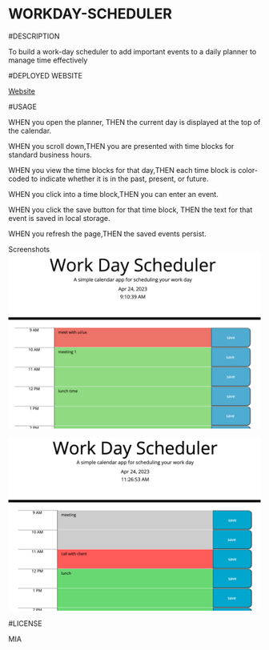 # WORKDAY-SCHEDULER

#DESCRIPTION

To build a work-day scheduler  to add important events to a daily planner to manage time effectively

#DEPLOYED WEBSITE

[Website](https://priyankav89.github.io/Workdayscheduler/)

#USAGE

WHEN you open the planner, THEN the current day is displayed at the top of the calendar.


WHEN you scroll down,THEN you are presented with time blocks for standard business hours.

WHEN you view the time blocks for that day,THEN each time block is color-coded to indicate whether it is in the past, present, or future.

WHEN you click into a time block,THEN you can enter an event.

WHEN you click the save button for that time block, THEN the text for that event is saved in local storage.

WHEN you refresh the page,THEN the saved events persist.

Screenshots
![Screenshot](./assets/images/first.png)


![Screenshot](./assets/images/second.png)


#LICENSE

MIA
